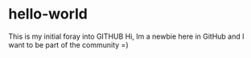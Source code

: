 # hello-world
This is my initial foray into GITHUB
Hi,
Im a newbie here in GitHub and I want to be part of the community =)
